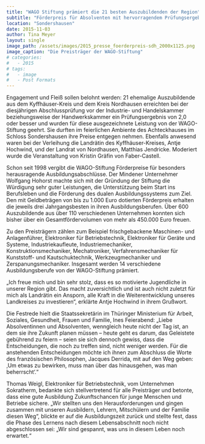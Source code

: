 ```yaml
---
title: "WAGO Stiftung prämiert die 21 besten Auszubildenden der Region"
subtitle: "Förderpreis für Absolventen mit hervorragendem Prüfungsergebnis"
location: "Sondershausen"
date: 2015-11-03
author: Tina Meyer
layout: single
image_path: /assets/images/2015_presse_foerderpreis-sdh_2000x1125.png
image_caption: "Die Preisträger der WAGO-Stiftung"
# categories:
#   - 2015
# tags:
#   - image
#   - Post Formats
---
```


Engagement und Fleiß sollen belohnt werden: 21 ehemalige Auszubildende aus dem Kyffhäuser-Kreis und dem Kreis Nordhausen erreichten bei der diesjährigen Abschlussprüfung vor der Industrie- und Handelskammer beziehungsweise der Handwerkskammer ein Prüfungsergebnis von 2,0 oder besser und wurden für diese ausgezeichnete Leistung von der WAGO-Stiftung geehrt. Sie durften im feierlichen Ambiente des Achteckhauses im Schloss Sondershausen ihre Preise entgegen nehmen. Ebenfalls anwesend waren bei der Verleihung die Landrätin des Kyffhäuser-Kreises, Antje Hochwind, und der Landrat von Nordhausen, Matthias Jendricke. Moderiert wurde die Veranstaltung von Kristin Gräfin von Faber-Castell.

Schon seit 1998 vergibt die WAGO-Stiftung Förderpreise für besonders herausragende Ausbildungsabschlüsse. Der Mindener Unternehmer Wolfgang Hohorst machte sich mit der Gründung der Stiftung die Würdigung sehr guter Leistungen, die Unterstützung beim Start ins Berufsleben und die Förderung des dualen Ausbildungssystems zum Ziel. Den mit Geldbeträgen von bis zu 1.000 Euro dotierten Förderpreis erhalten die jeweils drei Jahrgangsbesten in ihren Ausbildungsberufen. Über 600 Auszubildende aus über 110 verschiedenen Unternehmen konnten sich bisher über ein Gesamtfördervolumen von mehr als 450.000 Euro freuen. 

Zu den Preisträgern zählen zum Beispiel frischgebackene Maschinen- und Anlagenführer, Elektroniker für Betriebstechnik, Elektroniker für Geräte und Systeme, Industriekaufleute, Industriemechaniker, Konstruktionsmechaniker, Mechatroniker, Verfahrensmechaniker für Kunststoff- und Kautschuktechnik, Werkzeugmechaniker und Zerspanungsmechaniker. Insgesamt werden 14 verschiedene Ausbildungsberufe von der WAGO-Stiftung prämiert. 

„Ich freue mich und bin sehr stolz, dass es so motivierte Jugendliche in unserer Region gibt. Das macht zuversichtlich und ist auch nicht zuletzt für mich als Landrätin ein Ansporn, alle Kraft in die Weiterentwicklung unseres Landkreises zu investieren“, erklärte Antje Hochwind in ihrem Grußwort.

Die Festrede hielt die Staatssekretärin im Thüringer Ministerium für Arbeit, Soziales, Gesundheit, Frauen und Familie, Ines Feierabend: „Liebe Absolventinnen und Absolventen, wenngleich heute nicht der Tag ist, an dem sie ihre Zukunft planen müssen – heute geht es darum, das Geleistete gebührend zu feiern – seien sie sich dennoch gewiss, dass die Entscheidungen, die noch zu treffen sind, nicht weniger werden. Für die anstehenden Entscheidungen möchte ich ihnen zum Abschluss die Worte des französischen Philosophen, Jacques Derrida, mit auf den Weg geben: ‚Um etwas zu bewirken, muss man über das hinausgehen, was man beherrscht‘.“

Thomas Weigl, Elektroniker für Betriebstechnik, vom Unternehmen Sokratherm, bedankte sich stellvertretend für alle Preisträger und betonte, dass eine gute Ausbildung Zukunftschancen für junge Menschen und Betriebe sichere. „Wir stellten uns den Herausforderungen und gingen zusammen mit unseren Ausbildern, Lehrern, Mitschülern und der Familie diesen Weg“, blickte er auf die Ausbildungszeit zurück und stellte fest, dass die Phase des Lernens nach diesem Lebensabschnitt noch nicht abgeschlossen sei: „Wir sind gespannt, was uns in diesem Leben noch erwartet.“
